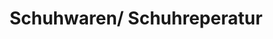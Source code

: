 ---
title: "Schuhwaren/ Schuhreperatur"
url: /spaichingen/schuhwaren-schuhreperatur/
shop: Schuhe
---